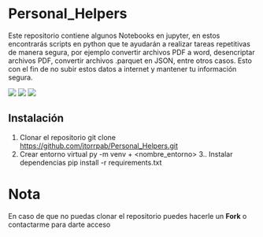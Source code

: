 # Personal_Helpers

Este repositorio contiene algunos Notebooks en jupyter, en estos encontrarás scripts en python que te ayudarán a realizar tareas repetitivas de manera segura, por ejemplo convertir archivos PDF a word, desencriptar archivos PDF, convertir archivos .parquet en JSON, entre otros casos. Esto con el fin de no subir estos datos a internet y mantener tu información segura. 

<a href="Documentación"><img src="https://img.shields.io/badge/Doc-Actualizada-informational"></a>
<a href="Status"><img src="https://img.shields.io/badge/Status-Success-success"></a>
<a href="Lenguaje"><img src="https://img.shields.io/badge/Lenguaje-Python-blue"></a>

## Instalación

1. Clonar el repositorio
   git clone https://github.com/jtorrpab/Personal_Helpers.git
2. Crear entorno virtual
   py -m venv + <nombre_entorno>
3.. Instalar dependencias 
   pip install -r requirements.txt

# Nota
En caso de que no puedas clonar el repositorio puedes hacerle un **Fork** o contactarme para darte acceso 
   
